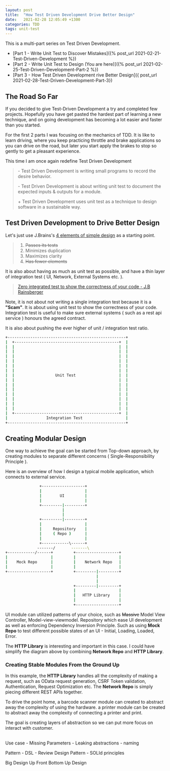 ```yaml
---
layout: post
title:  "How Test Driven Development Drive Better Design"
date:   2021-02-28 12:05:49 +1300
categories: TDD
tags: unit-test
---
```


This is a multi-part series on Test Driven Development.

* [Part 1 - Write Unit Test to Discover Mistakes]({% post_url 2021-02-21-Test-Driven-Development %})
* [Part 2 - Write Unit Test to Design (You are here)]({% post_url 2021-02-25-Test-Driven-Development-Part-2 %})
* [Part 3 - How Test Driven Development rive Better Design]({ post_url 2021-02-28-Test-Driven-Development-Part-3})

## The Road So Far

If you decided to give Test-Driven Development a try and completed few projects. Hopefully you have get pasted the hardest part of learning a new technique, and on going development has becoming a lot easier and faster than you started.

For the first 2 parts I was focusing on the mechanics of TDD. It is like to learn driving, where you keep practicing throttle and brake applications so you can drive on the road, but later you start apply the brakes to stop so gently to get a pleasant experience.

This time I am once again redefine Test Driven Development

> \- Test Driven Development is writing small programs to record the desire behavior.
>
> \- Test Driven Development is about writing unit test to document the expected inputs & outputs for a module.
>
> \+ Test Driven Development uses unit test as a technique to design software in a sustainable way.

## Test Driven Development to Drive Better Design

Let's just use J.Brains's [4 elements of simple design](https://blog.jbrains.ca/permalink/the-four-elements-of-simple-design) as a starting point.

> 1. ~~Passes its tests~~
> 1. Minimizes duplication
> 1. Maximizes clarity
> 1. ~~Has fewer elements~~

It is also about having as much as unit test as possible, and have a thin layer of integration test ( UI, Network, External Systems etc. ).

> [Zero integrated test to show the correctness of your code - J.B Rainsberger](https://youtu.be/VDfX44fZoMc?t=3837)

Note, it is not about not writing a single integration test because it is a **"Scam"**. It is about using unit test to show the correctness of your code. Integration test is useful to make sure external systems ( such as a rest api service ) honours the agreed contract.

It is also about pushing the ever higher of unit / integration test ratio.

```bash
+----------------------------------------------------+       
|  +----------------------------------------------+  |       
|  |                                              |  |       
|  |                                              |  |       
|  |                                              |  |       
|  |                                              |  |       
|  |                                              |  |       
|  |                                              |  |       
|  |                  Unit Test                   |  |       
|  |                                              |  |       
|  |                                              |  |       
|  |                                              |  |       
|  |                                              |  |       
|  |                                              |  |       
|  |                                              |  |       
|  |                                              |  |       
|  +----------------------------------------------+  |       
|                 Integration Test                   |       
+----------------------------------------------------+       
```

## Creating Modular Design

One way to achieve the goal can be started from Top-down approach, by creating modules to separate different concerns ( Single-Responsibility Principle ).

Here is an overview of how I design a typical mobile application, which connects to external service.

```bash
               +-------------------+               
               |                   |               
               |        UI         |               
               |                   |               
               +---------|---------+               
                         |                         
                         |                         
               +---------|---------+               
               |                   |               
               |     Repository    |               
               |     ( Repo )      |               
               |                   |               
               +------------\------+               
              -------/       -------\              
+------------/------+         +-------------------+
|                   |         |                   |
|    Mock Repo      |         |    Network Repo   |
|                   |         |                   |
+-------------------+         +---------|---------+
                                        |          
                                        |          
                              +---------|---------+
                              |                   |
                              |   HTTP Library    |
                              |                   |
                              +-------------------+
```

UI module can utilized patterns of your choice, such as ~~Massive~~ Model View Controller, Model-view-viewmodel. Repository which ease UI development as well as enforcing Dependency Inversion Principle. Such as using **Mock Repo** to test different possible states of an UI - Initial, Loading, Loaded, Error.

The **HTTP Library** is interesting and important in this case. I could have simplify the diagram above by combining **Network Repo** and **HTTP Library**.

### Creating Stable Modules From the Ground Up

In this example, the **HTTP Library** handles all the complexity of making a request, such as OData request generation, CSRF Token validation, Authentication, Request Optimization etc. The **Network Repo** is simply piecing different REST APIs together.

To drive the point home, a barcode scanner module can created to abstract away the complexity of using the hardware. a printer module can be created to abstract away the complexity of connecting a printer and print.

The goal is creating layers of abstraction so we can put more focus on interact with customer.

## 

Use case
     - Missing Parameters
     - Leaking abstractions
    - naming

Pattern
    - DSL
    - Review Design Pattern
    - SOLId principles

Big Design Up Front
Bottom Up Design

